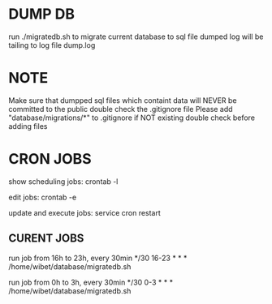 # DUMP DB
run ./migratedb.sh to migrate current database to sql file
dumped log will be tailing to log file dump.log

# NOTE
Make sure that dumpped sql files which containt data will NEVER be committed to the public
double check the .gitignore file
Please add "database/migrations/*" to .gitignore if NOT existing
double check before adding files

# CRON JOBS
show scheduling jobs:
crontab -l

edit jobs:
crontab -e

update and execute jobs:
service cron restart

## CURENT JOBS
run job from 16h to 23h, every 30min
*/30 16-23 * * * /home/wibet/database/migratedb.sh

run job from 0h to 3h, every 30min
*/30 0-3 * * * /home/wibet/database/migratedb.sh